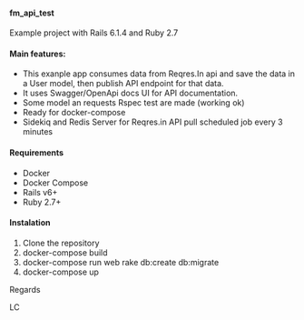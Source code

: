 ####  fm_api_test
Example project with Rails 6.1.4 and Ruby 2.7
#### Main features:
- This exanple app consumes data from Reqres.In api and save the data in a User model, then publish API endpoint for that data.
- It uses Swagger/OpenApi docs UI for API documentation.
- Some model an requests Rspec test are made (working ok)
- Ready for docker-compose
- Sidekiq and Redis Server for Reqres.in API pull scheduled job every 3 minutes

#### Requirements
- Docker
- Docker Compose
- Rails v6+
- Ruby 2.7+

#### Instalation
1. Clone the repository
2. docker-compose build
3. docker-compose run web rake db:create db:migrate
4. docker-compose up

Regards

LC
